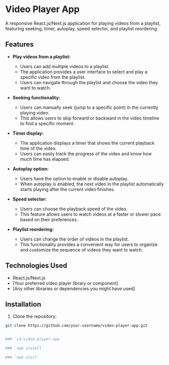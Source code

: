 # Video Player App

A responsive React.js/Next.js application for playing videos from a playlist, featuring seeking, timer, autoplay, speed selector, and playlist reordering.

## Features

- **Play videos from a playlist:**
  - Users can add multiple videos to a playlist.
  - The application provides a user interface to select and play a specific video from the playlist.
  - Users can navigate through the playlist and choose the video they want to watch.

- **Seeking functionality:**
  - Users can manually seek (jump to a specific point) in the currently playing video.
  - This allows users to skip forward or backward in the video timeline to find a specific moment.

- **Timer display:**
  - The application displays a timer that shows the current playback time of the video.
  - Users can easily track the progress of the video and know how much time has elapsed.

- **Autoplay option:**
  - Users have the option to enable or disable autoplay.
  - When autoplay is enabled, the next video in the playlist automatically starts playing after the current video finishes.

- **Speed selector:**
  - Users can choose the playback speed of the video.
  - This feature allows users to watch videos at a faster or slower pace based on their preferences.

- **Playlist reordering:**
  - Users can change the order of videos in the playlist.
  - This functionality provides a convenient way for users to organize and customize the sequence of videos they want to watch.

## Technologies Used

- React.js/Next.js
- [Your preferred video player library or component]
- [Any other libraries or dependencies you might have used]

## Installation

1. Clone the repository:

```bash
git clone https://github.com/your-username/video-player-app.git


### `cd video-player-app`

### `npm install`

### `npm start`


